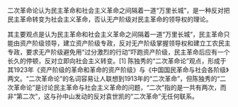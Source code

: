 二次革命论认为民主革命和社会主义革命之间隔着一道“万里长城”，是一种反对把民主革命转变为社会主义革命，否认无产阶级对民主革命的领导权的理论。

其主要观点是认为民主革命和社会主义革命之间隔着一道“万里长城”，民主革命只能由资产阶级领导，建立资产阶级专政，反对无产阶级掌握领导权和建立工农民主专政，要求无产阶级避免用“过分激烈的行动”吓跑资产阶级，民主革命后应有一个长久的停顿，反对立即向社会主义转变。[1]
陈独秀的“二次革命论”观点，形成于其1923年《资产阶级的革命和革命的资产阶级》与《中国国民革命与社会各阶级》两文。“二次革命论”的名词容易让人联想到1913年的“二次革命”，但陈独秀的“二次革命论”是讨论民主革命与社会主义革命的问题，“二次”指的是一共有两次，而非“第二次”，这与孙中山发动的反对袁世凯的“二次革命”无任何联系。